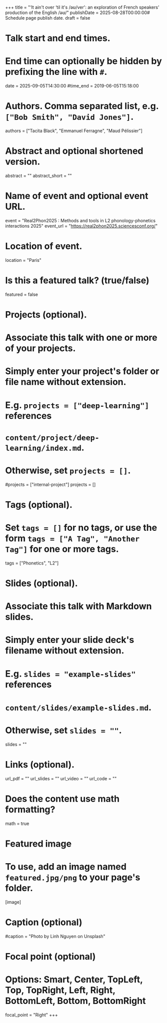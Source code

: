 +++
title = "‘It ain't over ‘til it's /əʊ/ver': an exploration of French speakers' production of the English /əʊ/"
publishDate = 2025-08-28T00:00:00# Schedule page publish date.
draft = false

# Talk start and end times.
#   End time can optionally be hidden by prefixing the line with `#`.
date = 2025-09-05T14:30:00
#time_end = 2019-06-05T15:18:00

# Authors. Comma separated list, e.g. `["Bob Smith", "David Jones"]`.
authors = ["Tacita Black", "Emmanuel Ferragne", "Maud Pélissier"]

# Abstract and optional shortened version.
abstract = ""
abstract_short = ""

# Name of event and optional event URL.
event = "Real2Phon2025 : Methods and tools in L2 phonology-phonetics interactions 2025"
event_url = "https://real2phon2025.sciencesconf.org/"

# Location of event.
location = "Paris"

# Is this a featured talk? (true/false)
featured = false

# Projects (optional).
#   Associate this talk with one or more of your projects.
#   Simply enter your project's folder or file name without extension.
#   E.g. `projects = ["deep-learning"]` references 
#   `content/project/deep-learning/index.md`.
#   Otherwise, set `projects = []`.
#projects = ["internal-project"]
projects = []

# Tags (optional).
#   Set `tags = []` for no tags, or use the form `tags = ["A Tag", "Another Tag"]` for one or more tags.
tags = ["Phonetics", "L2"]

# Slides (optional).
#   Associate this talk with Markdown slides.
#   Simply enter your slide deck's filename without extension.
#   E.g. `slides = "example-slides"` references 
#   `content/slides/example-slides.md`.
#   Otherwise, set `slides = ""`.
slides = ""

# Links (optional).
url_pdf = ""
url_slides = ""
url_video = ""
url_code = ""

# Does the content use math formatting?
math = true

# Featured image
# To use, add an image named `featured.jpg/png` to your page's folder. 
[image]
  # Caption (optional)
  #caption = "Photo by Linh Nguyen on Unsplash"

  # Focal point (optional)
  # Options: Smart, Center, TopLeft, Top, TopRight, Left, Right, BottomLeft, Bottom, BottomRight
  focal_point = "Right"
+++
